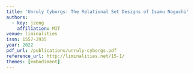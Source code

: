 ```yaml
---
title: 'Unruly Cyborgs: The Relational Set Designs of Isamu Noguchi'
authors:
  - key: jzong
    affiliation: MIT
venue: liminalities
issn: 1557-2935
year: 2022
pdf_url: /publications/unruly-cyborgs.pdf
reference_url: http://liminalities.net/15-1/
themes: [embodiment]
---
```

